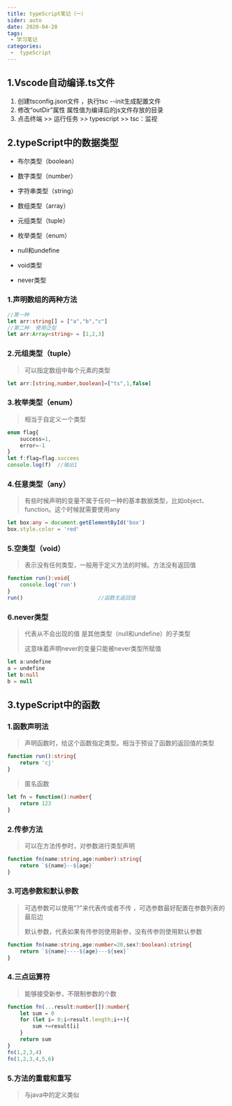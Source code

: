 ```yaml
---
title: typeScript笔记（一）
sider: auto
date: 2020-04-20
tags:
 - 学习笔记
categories:
 -  typeScript
---
```

## 1.Vscode自动编译.ts文件

1. 创建tsconfig.json文件  ，执行tsc --init生成配置文件
2. 修改“outDir”属性 属性值为编译后的js文件存放的目录
3. 点击终端  >>  运行任务  >>  typescript  >>  tsc：监视

## 2.typeScript中的数据类型

+ 布尔类型（boolean）

+ 数字类型（number）
+ 字符串类型（string）
+ 数组类型（array）
+ 元组类型（tuple）
+ 枚举类型（enum）
+ null和undefine
+ void类型
+ never类型

### 1.声明数组的两种方法

```typescript
//第一种
let arr:string[] = ["a","b","c"]
//第二种  使用泛型
let arr:Array<string> = [1,2,3]
```



### 2.元组类型（tuple）

> 可以指定数组中每个元素的类型

```typescript
let arr:[string,number,boolean]=["ts",1,false]
```

### 3.枚举类型（enum）

>相当于自定义一个类型

```typescript
enum flag{
    success=1,
    error=-1
}
let f:flag=flag.succees  
console.log(f)  //输出1
```

### 4.任意类型（any）

> 有些时候声明的变量不属于任何一种的基本数据类型，比如object、function。这个时候就需要使用any

```typescript
let box:any = document.getElementById('box')
box.style.color = 'red'
```

### 5.空类型（void）

> 表示没有任何类型，一般用于定义方法的时候。方法没有返回值

```typescript
function run():void{
    console.log('run')
}
run()                        //函数无返回值
```

### 6.never类型

> 代表从不会出现的值  是其他类型（null和undefine）的子类型
>
> 这意味着声明never的变量只能被never类型所赋值

```typescript
let a:undefine
a = undefine
let b:null
b = null
```

## 3.typeScript中的函数

### 1.函数声明法

> 声明函数时，给这个函数指定类型。相当于预设了函数的返回值的类型

```typescript
function run():string{
    return 'cj'
}
```

> 匿名函数

```typescript
let fn = function():number{
    return 123
}
```

### 2.传参方法

> 可以在方法传参时，对参数进行类型声明

```typescript
function fn(name:string,age:number):string{
    return `${name}--${age}`
}
```

### 3.可选参数和默认参数

> 可选参数可以使用"?"来代表传或者不传 ，可选参数最好配置在参数列表的最后边
>
> 默认参数，代表如果有传参则使用新参，没有传参则使用默认参数

```typescript
function fn(name:string,age:number=20,sex?:boolean):string{
    return `${name}----${age}---${sex}`
}
```

### 4.三点运算符

> 能够接受新参，不限制参数的个数

```typescript
function fn(...result:number[]):number{
    let sum = 0 
    for (let i= 0;i<result.length;i++){
        sum +=result[i]
    }
    return sum
}
fn(1,2,3,4)
fn(1,2,3,4,5,6)
```

### 5.方法的重载和重写

> 与java中的定义类似